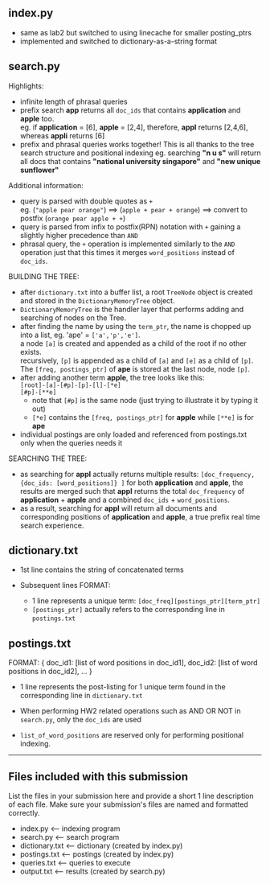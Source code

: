 index.py
--------
- same as lab2 but switched to using linecache for smaller posting_ptrs
- implemented and switched to dictionary-as-a-string format

search.py
--------
Highlights:

- infinite length of phrasal queries
- prefix search __app__ returns all `doc_ids` that contains __application__ and __apple__ too.  
eg. if __application__ = [6], __apple__ = [2,4], therefore, __appl__ returns [2,4,6], whereas __appli__ returns [6]
- prefix and phrasal queries works together! This is all thanks to the tree search structure and positional indexing eg. searching __"n u s"__ will return all docs that contains __"national university singapore"__ and __"new unique sunflower"__

Additional information:

- query is parsed with double quotes as `+`  
eg. (`"apple pear orange"`) ==> (`apple + pear + orange`) ==> convert to postfix (`orange pear apple + +`)
- query is parsed from infix to postfix(RPN) notation with `+` gaining a slightly higher precedence than `AND`
- phrasal query, the `+` operation is implemented similarly to the `AND` operation just that this times it merges `word_positions` instead of `doc_ids`.

BUILDING THE TREE:

- after `dictionary.txt` into a buffer list, a root `TreeNode` object is created and stored in the `DictionaryMemoryTree` object.
- `DictionaryMemoryTree` is the handler layer that performs adding and searching of nodes on the Tree.
- after finding the name by using the `term_ptr`, the name is chopped up into a list, eg. 'ape' = `['a','p','e']`.  
a node `[a]` is created and appended as a child of the root if no other  exists.  
recursively, `[p]` is appended as a child of `[a]` and `[e]` as a child of `[p]`.  
The `[freq, postings_ptr]` of __ape__ is stored at the last node, node `[p]`.
- after adding another term __apple__, the tree looks like this:  
	`[root]-[a]-[#p]-[p]-[l]-[*e]`  
	`[#p]-[**e]`	
	- note that `[#p]` is the same node (just trying to illustrate it by typing it out)
	- `[*e]` contains the `[freq, postings_ptr]` for __apple__ while `[**e]` is for __ape__
- individual postings are only loaded and referenced from postings.txt only when the queries needs it


SEARCHING THE TREE:

- as searching for __appl__ actually returns multiple results:  `[doc_frequency, {doc_ids: [word_positions]} ]` for both __application__ and __apple__, the results are merged such that __appl__ returns the total `doc_frequency` of __application__ + __apple__ and a combined `doc_ids` + `word_positions`.
- as a result, searching for __appl__ will return all documents and corresponding positions of __application__ and __apple__, a true prefix real time search experience.

dictionary.txt
-------------
- 1st line contains the string of concatenated terms

- Subsequent lines FORMAT:
	- 1 line represents a unique term: `[doc_freq][postings_ptr][term_ptr]`  
	- `[postings_ptr]` actually refers to the corresponding line in `postings.txt`

postings.txt
------------
FORMAT:
	{ doc_id1: [list of word positions in doc_id1], doc_id2: [list of word positions in doc_id2], ... }

- 1 line represents the post-listing for 1 unique term found in the corresponding line in `dictionary.txt`

- When performing HW2 related operations such as AND OR NOT in `search.py`, only the `doc_ids` are used
- `list_of_word_positions` are reserved only for performing positional indexing.

---

Files included with this submission
---

List the files in your submission here and provide a short 1 line
description of each file.  Make sure your submission's files are named
and formatted correctly.

- index.py <-- indexing program
- search.py <-- search program
- dictionary.txt <-- dictionary (created by index.py)
- postings.txt <-- postings (created by index.py)
- queries.txt <-- queries to execute
- output.txt <-- results (created by search.py)